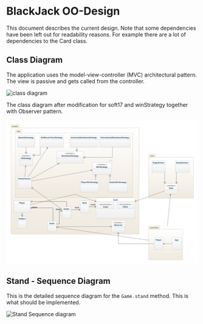 # BlackJack OO-Design
This document describes the current design. Note that some dependencies have been left out for readability reasons. For example there are a lot of dependencies to the Card class.

## Class Diagram
The application uses the model-view-controller (MVC) architectural pattern. The view is passive and gets called from the controller. 

![class diagram](img/class_diagram.jpg)


The class diagram after modification for soft17 and winStrategy together with Observer pattern.

![new class diagram](img/class-diagram-changed.png)

## Stand - Sequence Diagram
This is the detailed sequence diagram for the `Game.stand` method. This is what should be implemented.

![Stand Sequence diagram](img/stand_seq.jpg)
